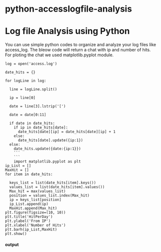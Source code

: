 # python-accesslogfile-analysis
# Log file Analysis using Python
You can use simple python codes to organize and analyze your log files like access_log. The bleow code will return a chat with ip and number of hits. For ploting the chat we used  matplotlib.pyplot module.
```
log = open('access.log')

date_hits = {}

for logLine in log:

  line = logLine.split()

  ip = line[0]

  date = line[3].lstrip('[')

  date = date[0:11]
   
  if date in date_hits:
    if ip in date_hits[date]:
      date_hits[date][ip] = date_hits[date][ip] + 1
    else:
      date_hits[date].update({ip:1})
  else:
    date_hits.update({date:{ip:1}})
    ```
    ```
    import matplotlib.pyplot as plt
ip_List = []
MaxHit = []
for item in date_hits:
  
  keys_list = list(date_hits[item].keys())
  values_list = list(date_hits[item].values())
  Max_hit = max(values_list)
  position = values_list.index(Max_hit)
  ip = keys_list[position]
  ip_List.append(ip)
  MaxHit.append(Max_hit)
plt.figure(figsize=(10, 10))
plt.title('HitPerDay')
plt.ylabel('From IP')
plt.xlabel('Number of Hits')
plt.barh(ip_List,MaxHit)
plt.show()
```
#### output
